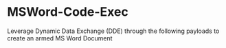 # MSWord-Code-Exec
Leverage Dynamic Data Exchange (DDE) through the following payloads to create an armed MS Word Document
